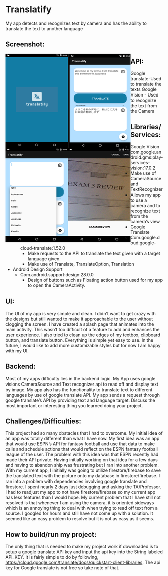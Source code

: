 # Translatify
My app detects and recognizes text by camera and has the ability to translate the text to another language

## Screenshot:
<a href="url"><img src="https://github.com/qchay/Translatify/blob/master/images/Splash.png" align="left" height="300" width="200" ></a>
<a href="url"><img src="https://github.com/qchay/Translatify/blob/master/images/Translate.png" align="left" height="300" width="200" ></a>
<a href="url"><img src="https://github.com/qchay/Translatify/blob/master/images/Languages.png" align="left" height="300" width="200" ></a>
<a href="url"><img src="https://github.com/qchay/Translatify/blob/master/images/OCR.png" align="left" height="300" width="200" ></a>


## API:
Google translate-Used to translate the texts
Google Vision - Used to recognize the text from the Camera

## Libraries/Services:
- Google Vision
  - com.google.android.gms:play-services-vision:17.0.2
    - Make use of CameraSource and TextRecognizer
    - Allows my app to use a camera and to recognize text from the camera’s view
- Google Translate
  - Com.google.cloud:google-cloud-translate:1.52.0
    - Make requests to the API to translate the text given with a target language given.
    - Make use of Translate, TranslateOption, Translation
- Android Design Support
  - Com.android.support:design:28.0.0
    - Design of buttons such as Floating action button used for my app to open the CameraActivity.
## UI:
The UI of my app is very simple and clean. I didn’t want to get crazy with the designs but still wanted to make it approachable to the user without clogging the screen. I have created a splash page that animates into the main activity. This wasn’t too difficult of a feature to add and enhances the user experience. I also tried to clean up the edges of my textbox, clipboard button, and translate button. Everything is simple yet easy to use. In the future, I would like to add more customizable styles but for now I am happy with my UI.
## Backend:
Most of my apps difficulty lies in the backend logic. My App uses google visions CameraSource and Text recognizer api to read off and display text by image. My app also has the functionality to translate text to different languages by use of google translate API. My app sends a request through google translate’s API by providing text and language target. Discuss the most important or interesting thing you learned doing your project.
## Challenges/Difficulties:
This project had so many obstacles that I had to overcome. My initial idea of an app was totally different than what I have now. My first idea was an app that would use ESPN’s API for fantasy football and use that data to make calls and schedule actions that would reflect on the ESPN fantasy football league of the user. The problem with this idea was that ESPN recently had made their API private. Having initially working on that idea for a few days and having to abandon ship was frustrating but I ran into another problem. With my current app, I initially was going to utilize firestore/firebase to save the translated text with the picture onto my database in firestore/firebase. I ran into a problem with dependencies involving google translate and firestore. I spent nearly 2 days just debugging and asking the TA/Professor. I had to readjust my app to not have firestore/firebase so my current app has less features than I would hope. My current problem that I have still not resolved is that whenever I am using the camera, it is oriented sideways which is an annoying thing to deal with when trying to read off text from a source. I googled for hours and still have not come up with a solution. It seemed like an easy problem to resolve but it is not as easy as it seems. 

## How to build/run my project:
The only thing that is needed to make my project work if downloaded is to setup a google translate API key and input the api key into the String labeled API_KEY. It is fairly simple to do by following, https://cloud.google.com/translate/docs/quickstart-client-libraries. The api key for Google translate is not free so take note of that.
